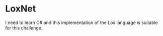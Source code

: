 # LoxNet
I need to learn C# and this implementation of the Lox language is suitable for this challenge.
